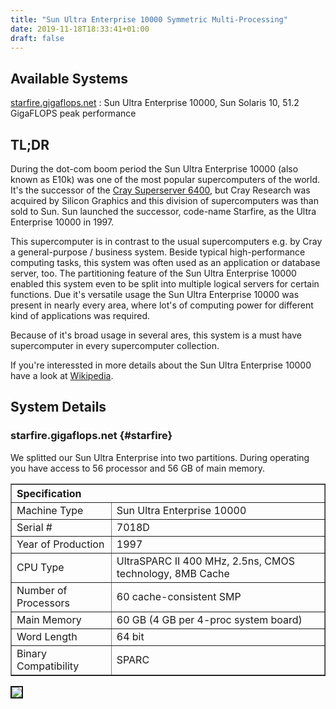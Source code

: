 ```yaml
---
title: "Sun Ultra Enterprise 10000 Symmetric Multi-Processing"
date: 2019-11-18T18:33:41+01:00
draft: false
---
```


## Available Systems

[starfire.gigaflops.net](#starfire)
: Sun Ultra Enterprise 10000, Sun Solaris 10, 51.2 GigaFLOPS peak performance

## TL;DR

During the dot-com boom period the Sun Ultra Enterprise 10000 (also known
as E10k) was one of the most popular supercomputers of the world. It's the
successor of the [Cray Superserver 6400](https://en.wikipedia.org/wiki/Cray_CS6400),
but Cray Research was acquired by Silicon Graphics and
this division of supercomputers was than sold to Sun. Sun launched the
successor, code-name Starfire, as the Ultra Enterprise 10000 in 1997.

This supercomputer is in contrast to the usual supercomputers e.g. by Cray a
general-purpose / business system. Beside typical high-performance computing tasks, this
system was often used as an application or database server, too. The
partitioning feature of the Sun Ultra Enterprise 10000 enabled this system
even to be split into multiple logical servers for certain functions. Due
it's versatile usage the Sun Ultra Enterprise 10000 was present in nearly
every area, where lot's of computing power for different kind of applications was required.

Because of it's broad usage in several ares, this system is a must have
supercomputer in every supercomputer collection.

If you're interessted in more details about the Sun Ultra Enterprise 10000 have a look at
[Wikipedia](https://en.wikipedia.org/wiki/Sun_Enterprise#Enterprise_10000).

## System Details

### starfire.gigaflops.net {#starfire}

We splitted our Sun Ultra Enterprise into two partitions. During operating you
have access to 56 processor and 56 GB of main memory.

<table border="1" cellpadding="3">
<thead>
    <tr>
        <th colspan="2" align="left">Specification</th>
    </tr>
</thead>
<tbody>
    <tr>
        <td>Machine Type</td>
        <td>Sun Ultra Enterprise 10000</td>
    </tr>
    <tr>
        <td>Serial #</td>
        <td>7018D</td>
    </tr>
    <tr>
        <td>Year of Production</td>
        <td>1997</td>
    </tr>
    <tr>
        <td>CPU Type</td>
        <td> UltraSPARC II 400 MHz, 2.5ns, CMOS technology, 8MB Cache</td>
    </tr>
    <tr>
        <td>Number of Processors</td>
        <td>60 cache-consistent SMP</td>
    </tr>
    <tr>
        <td>Main Memory</td>
        <td>60 GB (4 GB per 4-proc system board) </td>
    </tr>
    <tr>
        <td>Word Length</td>
        <td>64 bit</td>
    </tr>
    <tr>
        <td>Binary Compatibility</td>
        <td>SPARC</td>
    </tr>
</tbody>
</table>

<a href="/images/supercomputers/starfire_large.jpg" target="blank">
    <img border="2" src="/images/supercomputers/starfire_small.jpg">
</a>

